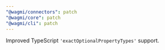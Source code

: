 ```yaml
---
"@wagmi/connectors": patch
"@wagmi/core": patch
"@wagmi/cli": patch
---
```


Improved TypeScript `'exactOptionalPropertyTypes'` support.
